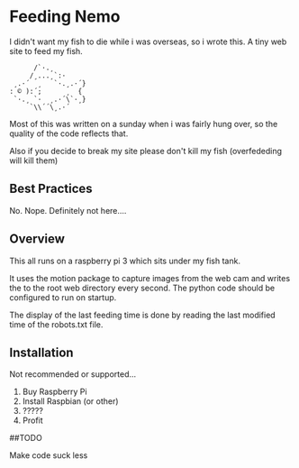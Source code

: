 Feeding Nemo
============
I didn't want my fish to die while i was overseas, so i wrote this.
A tiny web site to feed my fish.
```
      /`·.¸
     /¸...¸`:·
 ¸.·´  ¸   `·.¸.·´}
: © ):´;      ¸  {
 `·.¸ `·  ¸.·´\`·¸}
     `\\´´\¸.·´
```
Most of this was written on a sunday when i was fairly hung over, so the quality of the code reflects that.

Also if you decide to break my site please don't kill my fish (overfededing will kill them)

## Best Practices

No. Nope. Definitely not here....

## Overview

This all runs on a raspberry pi 3 which sits under my fish tank. 

It uses the motion package to capture images from the web cam and writes the to the root web directory every second. The python code should be configured to run on startup.

The display of the last feeding time is done by reading the last modified time of the robots.txt file.

## Installation

Not recommended or supported...

1. Buy Raspberry Pi
2. Install Raspbian (or other)
3. ?????
4. Profit

##TODO

Make code suck less
